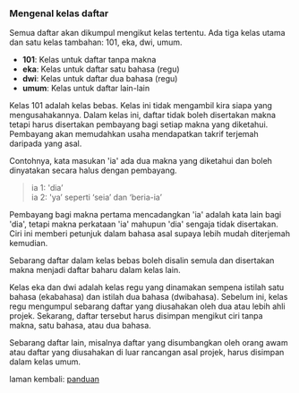 ---
---

### Mengenal kelas daftar

Semua daftar akan dikumpul mengikut kelas tertentu. Ada tiga
kelas utama dan satu kelas tambahan: 101, eka, dwi, umum.

- **101**: Kelas untuk daftar tanpa makna  
- **eka**: Kelas untuk daftar satu bahasa (regu)  
- **dwi**: Kelas untuk daftar dua bahasa (regu)  
- **umum**: Kelas untuk daftar lain-lain  

Kelas 101 adalah kelas bebas. Kelas ini tidak mengambil kira
siapa yang mengusahakannya. Dalam kelas ini, daftar tidak
boleh disertakan makna tetapi harus disertakan pembayang
bagi setiap makna yang diketahui. Pembayang akan memudahkan
usaha mendapatkan takrif terjemah daripada yang asal.

Contohnya, kata masukan 'ia' ada dua makna yang diketahui
dan boleh dinyatakan secara halus dengan pembayang.

> ia 1: 'dia’  
> ia 2: 'ya’ seperti ‘seia’ dan ‘beria-ia’  

Pembayang bagi makna pertama mencadangkan 'ia' adalah kata
lain bagi 'dia', tetapi makna perkataan 'ia' mahupun 'dia'
sengaja tidak disertakan. Ciri ini memberi petunjuk dalam
bahasa asal supaya lebih mudah diterjemah kemudian.

Sebarang daftar dalam kelas bebas boleh disalin semula dan
disertakan makna menjadi daftar baharu dalam kelas lain.

Kelas eka dan dwi adalah kelas regu yang dinamakan sempena
istilah satu bahasa (ekabahasa) dan istilah dua bahasa
(dwibahasa). Sebelum ini, kelas regu mengumpul sebarang
daftar yang diusahakan oleh dua atau lebih ahli projek.
Sekarang, daftar tersebut harus disimpan mengikut ciri tanpa
makna, satu bahasa, atau dua bahasa.

Sebarang daftar lain, misalnya daftar yang disumbangkan oleh
orang awam atau daftar yang diusahakan di luar rancangan
asal projek, harus disimpan dalam kelas umum.

laman kembali: [panduan][0]

  [0]: ../index.md
